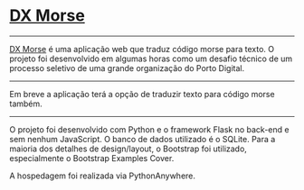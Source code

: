 # [DX Morse](https://xdanilo.pythonanywhere.com/)

---
[DX Morse](https://xaxadanilo.pythonanywhere.com/) é uma aplicação web que traduz código morse para texto. O projeto foi desenvolvido em algumas horas como um desafio técnico de um processo seletivo de uma grande organização do Porto Digital.

---

Em breve a aplicação terá a opção de traduzir texto para código morse também.

---

O projeto foi desenvolvido com Python e o framework Flask no back-end e sem nenhum JavaScript. O banco de dados utilizado é o SQLite. Para a maioria dos detalhes de design/layout, o Bootstrap foi utilizado, especialmente o Bootstrap Examples Cover.

A hospedagem foi realizada via PythonAnywhere.
